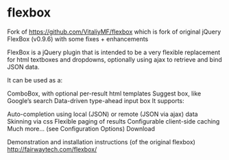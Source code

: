 # flexbox
Fork of https://github.com/VitaliyMF/flexbox
which is fork of original jQuery FlexBox (v0.9.6) with some fixes + enhancements

FlexBox is a jQuery plugin that is intended to be a very flexible replacement for html
textboxes and dropdowns, optionally using ajax to retrieve and bind JSON data.

It can be used as a:

ComboBox, with optional per-result html templates
Suggest box, like Google’s search
Data-driven type-ahead input box
It supports:

Auto-completion using local (JSON) or remote (JSON via ajax) data
Skinning via css
Flexible paging of results
Configurable client-side caching
Much more… (see Configuration Options)
Download

Demonstration and installation instructions (of the original flexbox)
http://fairwaytech.com/flexbox/
